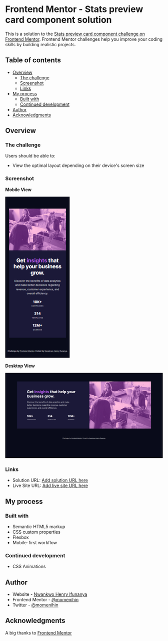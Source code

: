 # Frontend Mentor - Stats preview card component solution

This is a solution to the [Stats preview card component challenge on Frontend Mentor](https://www.frontendmentor.io/challenges/stats-preview-card-component-8JqbgoU62). Frontend Mentor challenges help you improve your coding skills by building realistic projects.

## Table of contents

- [Overview](#overview)
  - [The challenge](#the-challenge)
  - [Screenshot](#screenshot)
  - [Links](#links)
- [My process](#my-process)
  - [Built with](#built-with)
  - [Continued development](#continued-development)
- [Author](#author)
- [Acknowledgments](#acknowledgments)

## Overview

### The challenge

Users should be able to:

- View the optimal layout depending on their device's screen size

### Screenshot

**Mobile View**

![](./images/stats-preview-card-component-mobile.png)

**Desktop View**

![](./images/stats-preview-card-component-desktop.png)

### Links

- Solution URL: [Add solution URL here](https://your-solution-url.com)
- Live Site URL: [Add live site URL here](https://your-live-site-url.com)

## My process

### Built with

- Semantic HTML5 markup
- CSS custom properties
- Flexbox
- Mobile-first workflow

### Continued development

- CSS Animations

## Author

- Website - [Nwankwo Henry Ifunanya](https://www.github.com/momenihin)
- Frontend Mentor - [@momenihin](https://www.frontendmentor.io/profile/momenihin)
- Twitter - [@momenihin](https://www.twitter.com/momenihin)

## Acknowledgments

A big thanks to [Frontend Mentor](https://www.frontendmentor.io)
